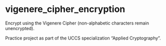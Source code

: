# vigenere_cipher_encryption
Encrypt using the Vigenere Cipher (non-alphabetic characters remain unencrypted).

Practice project as part of the UCCS specialization “Applied Cryptography”.
